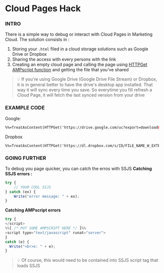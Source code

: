 # Cloud Pages Hack

### INTRO

There is a simple way to debug or interact with Cloud Pages in Marketing Cloud. The solution consists in : 

1. Storing your `.html` filed in a cloud storage solutions such as Google Drive or Dropbox
2. Sharing the access with every persons with the link
3. Creating an empty cloud page and calling the page using [HTTPGet AMPscript function](https://developer.salesforce.com/docs/atlas.en-us.mc-programmatic-content.meta/mc-programmatic-content/httpget.htm) and getting the file that you've shared

> :bulb: If you're using Google Drive (Google Drive File Stream) or Dropbox, it is in general better to have the drive's desktop app installed. That way it will sync every time you save. So everytime you fill refresh a Cloud Page, it will fetch the last synced version from your drive



### EXAMPLE CODE

Google:

```html
%%=TreatAsContent(HTTPGet('https://drive.google.com/uc?export=download&id=FILE_ID_HERE'))=%%
```

Dropbox

```
%%=TreatAsContent(HTTPGet('https://dl.dropbox.com/s/ID/FILE_NAME_W_EXTENSION'))=%%
```



### GOING FURTHER

To debug you page quicker, you can catch the erros with SSJS 
**Catching SSJS errors :**

```javascript
try {
   	// YOUR COOL SSJS 
} catch (ex) {
    Write("error message: " + ex);
}
```



**Catching AMPscript errors**

```javascript
try {
</script>
%%[ /* PUT SOME AMPSCRIPT HERE */ ]%%
<script type="text/javascript" runat="server">
}
catch (e) {
  Write("<br>e: " + e);
}
```

> :bulb: Of course, this would need to be contained into SSJS script tag that loads SSJS


